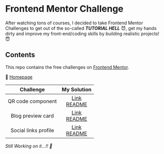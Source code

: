 # Frontend Mentor Challenge

After watching tons of courses, I decided to take Frontend Mentor Challenges to get out of the so-called **_TUTORIAL HELL_** :smiling_imp:, get my hands dirty and improve my front-end/coding skills by building realistic projects! :innocent:

## Contents

This repo contains the free challenges on [Frontend Mentor](https://www.frontendmentor.io).

:house_with_garden: [Homepage](https://yahappylemon.github.io/frontend-mentor-practice/)

|      Challenge       |                                                                  My Solution                                                                  |
| :------------------: | :-------------------------------------------------------------------------------------------------------------------------------------------: |
|  QR code component   |    [Link](https://yahappylemon.github.io/frontend-mentor-practice/QR-code-component/index.html)<br>[README](./QR-code-component/README.md)    |
|  Blog preview card   |    [Link](https://yahappylemon.github.io/frontend-mentor-practice/Blog-preview-card/index.html)<br>[README](./Blog-preview-card/README.md)    |
| Social links profile | [Link](https://yahappylemon.github.io/frontend-mentor-practice/Social-links-profile/index.html)<br>[README](./Social-links-profile/README.md) |

_Still Working on it...!! :muscle:_
